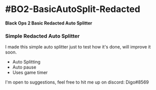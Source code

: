 <h1>#BO2-BasicAutoSplit-Redacted</h1>
<p><b>Black Ops 2 Basic Redacted Auto Splitter</b></p>

<h3>Simple Redacted Auto Splitter</h3>

I made this simple auto splitter just to test how it's done, will improve it soon.

* Auto Splitting
* Auto pause
* Uses game timer

I'm open to suggestions, feel free to hit me up on discord: Digo#8569
